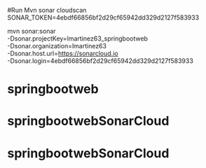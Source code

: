 #Run Mvn sonar cloudscan
SONAR_TOKEN=4ebdf66856bf2d29cf65942dd329d2127f583933

mvn sonar:sonar \
   -Dsonar.projectKey=lmartinez63_springbootweb \
   -Dsonar.organization=lmartinez63 \
   -Dsonar.host.url=https://sonarcloud.io \
   -Dsonar.login=4ebdf66856bf2d29cf65942dd329d2127f583933

# springbootweb
# springbootwebSonarCloud
# springbootwebSonarCloud
